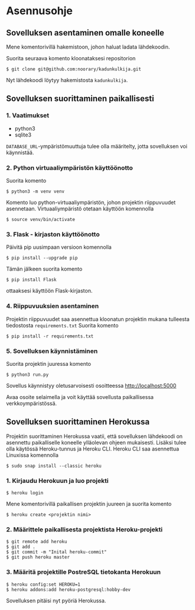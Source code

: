 # Asennusohje

## Sovelluksen asentaminen omalle koneelle

Mene komentorivillä hakemistoon, johon haluat ladata lähdekoodin.

Suorita seuraava komento kloonataksesi repositorion

```
$ git clone git@github.com:noorary/kadunkulkija.git
``` 
Nyt lähdekoodi löytyy hakemistosta `kadunkulkija`.

## Sovelluksen suorittaminen paikallisesti

### 1. Vaatimukset

* python3
* sqlite3

`DATABASE_URL`-ympäristömuuttuja tulee olla määritelty, jotta sovelluksen voi käynnistää.

### 2. Python virtuaaliympäristön käyttöönotto

Suorita komento

```
$ python3 -m venv venv
```
Komento luo python-virtuaaliympäristön, johon projektin riippuvuudet asennetaan. Virtuaaliympäristö otetaan käyttöön komennolla

```
$ source venv/bin/activate
```

### 3. Flask - kirjaston käyttöönotto

Päivitä pip uusimpaan versioon komennolla
```
$ pip install --upgrade pip
```
Tämän jälkeen suorita komento 
```
$ pip install Flask
```
ottaaksesi käyttöön Flask-kirjaston.

### 4. Riippuvuuksien asentaminen

Projektin riippuvuudet saa asennettua kloonatun projektin mukana tulleesta tiedostosta `requirements.txt`
Suorita komento
```
$ pip install -r requirements.txt
```
### 5. Sovelluksen käynnistäminen 

Suorita projektin juuressa komento
```
$ python3 run.py
```
Sovellus käynnistyy oletusarvoisesti osoitteessa [http://localhost:5000](http://localhost:5000)

Avaa osoite selaimella ja voit käyttää sovellusta paikallisessa verkkoympäristössä.

## Sovelluksen suorittaminen Herokussa

Projektin suorittaminen Herokussa vaatii, että sovelluksen lähdekoodi on asennettu paikalliselle koneelle ylläolevan ohjeen mukaisesti. Lisäksi tulee olla käytössä Heroku-tunnus ja Heroku CLI. 
Heroku CLI saa asennettua Linuxissa komennolla
```
$ sudo snap install --classic heroku
```

### 1. Kirjaudu Herokuun ja luo projekti

```
$ heroku login
```

Mene komentorivillä paikallisen projektin juureen ja suorita komento
```
$ heroku create <projektin nimi>
```

### 2. Määrittele paikallisesta projektista Heroku-projekti
```
$ git remote add heroku
$ git add .
$ git commit -m "Inital heroku-commit"
$ git push heroku master
```

### 3. Määritä projektille PostreSQL tietokanta Herokuun

```
$ heroku config:set HEROKU=1
$ heroku addons:add heroku-postgresql:hobby-dev
```
Sovelluksen pitäisi nyt pyöriä Herokussa.





